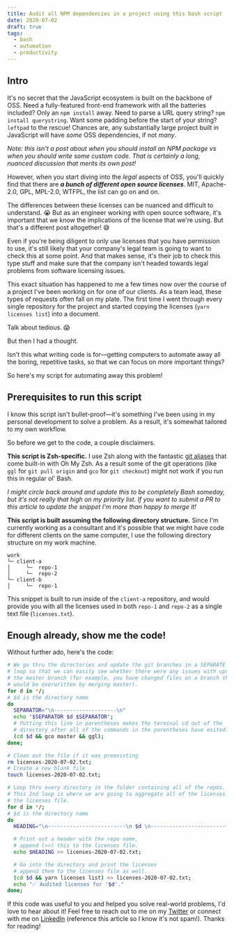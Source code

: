 ```yaml
---
title: Audit all NPM dependencies in a project using this bash script
date: 2020-07-02
draft: true
tags:
  - bash
  - automation
  - productivity
---
```


## Intro

It's no secret that the JavaScript ecosystem is built on the backbone of OSS. Need a fully-featured front-end framework with all the batteries included? Only an `npm install` away. Need to parse a URL query string? `npm install querystring`. Want some padding before the start of your string? `leftpad` to the rescue! Chances are, any substantially large project built in JavaScript will have _some_ OSS dependencies, if not _many_.

_Note: this isn't a post about when you should install an NPM package vs when you should write some custom code. That is certainly a long, nuanced discussion that merits its own post!_

However, when you start diving into the _legal_ aspects of OSS, you'll quickly find that there are _**a bunch of different open source licenses**_. MIT, Apache-2.0, GPL, MPL-2.0, WTFPL, the list can go on and on.

The differences between these licenses can be nuanced and difficult to understand. 😭 But as an engineer working with open source software, it's important that we know the implications of the license that we're using. But that's a different post altogether! 😅

Even if you're being diligent to only use licenses that you have permission to use, it's still likely that your company's legal team is going to want to check this at some point. And that makes sense, it's their job to check this type stuff and make sure that the company isn't headed towards legal problems from software licensing issues.

This exact situation has happened to me a few times now over the course of a project I've been working on for one of our clients. As a team lead, these types of requests often fall on my plate. The first time I went through every single repository for the project and started copying the licenses (`yarn licenses list`) into a document.

Talk about tedious. 😱

But then I had a thought.

Isn't this what writing code is for—getting computers to automate away all the boring, repetitive tasks, so that we can focus on more important things?

So here's my script for automating away this problem!

## Prerequisites to run this script

I know this script isn't bullet-proof—it's something I've been using in my personal development to solve a problem. As a result, it's somewhat tailored to my own workflow.

So before we get to the code, a couple disclaimers.

**This script is Zsh-specific.** I use Zsh along with the fantastic [git aliases](https://github.com/ohmyzsh/ohmyzsh/wiki/Cheatsheet#git) that come built-in with Oh My Zsh. As a result some of the git operations (like `ggl` for `git pull origin` and `gco` for `git checkout`) might not work if you run this in regular ol' Bash.

_I might circle back around and update this to be completely Bash someday, but it's not really that high on my priority list. If you want to submit a PR to this article to update the snippet I'm more than happy to merge it!_

**This script is built assuming the following directory structure.** Since I'm currently working as a consultant and it's possible that we might have code for different clients on the same computer, I use the following directory structure on my work machine.

```
work
└─ client-a
│     └─  repo-1
│     └─  repo-2
└─ client-b
│     └─  repo-1
```

This snippet is built to run inside of the `client-a` repository, and would provide you with all the licenses used in both `repo-1` and `repo-2` as a single text file (`licenses.txt`).

## Enough already, show me the code!

Without further ado, here's the code:

```bash
# We go thru the directories and update the git branches in a SEPARATE
# loop so that we can easily see whether there were any issues with updating
# the master branch (for example, you have changed files on a branch that
# would be overwritten by merging master).
for d in */;
# $d is the directory name
do
  SEPARATOR="\n--------------------\n"
  echo "$SEPARATOR $d $SEPARATOR";
  # Putting this line in parentheses makes the terminal cd out of the
  # directory after all of the commands in the parentheses have exited.
  (cd $d && gco master && ggl);
done;

# Clean out the file if it was preexisting
rm licenses-2020-07-02.txt;
# Create a new blank file
touch licenses-2020-07-02.txt;

# Loop thru every directory in the folder containing all of the repos.
# This 2nd loop is where we are going to aggregate all of the licenses into
# the licenses file.
for d in */;
# $d is the directory name
do
  HEADING="\n-------------------------\n $d \n-------------------------\n";

  # Print out a header with the repo name,
  # append (>>) this to the licenses file.
  echo $HEADING >> licenses-2020-07-02.txt;

  # Go into the directory and print the licenses
  # append them to the licenses file as well.
  (cd $d && yarn licenses list) >> licenses-2020-07-02.txt;
  echo "✅ Audited licenses for '$d'."
done;
```

If this code was useful to you and helped you solve real-world problems, I'd love to hear about it! Feel free to reach out to me on my [Twitter](https://twitter.com/benjamminj) or connect with me on [LinkedIn](https://www.linkedin.com/in/benjamin-d-johnson/) (reference this article so I know it's not spam!). Thanks for reading!
